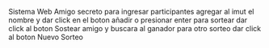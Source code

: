 Sistema Web Amigo secreto 
para ingresar participantes agregar al imut el nombre y dar click en el boton añadir o presionar enter
para sortear dar click al boton Sostear amigo y buscara al ganador
para otro sorteo dar click al boton Nuevo Sorteo
